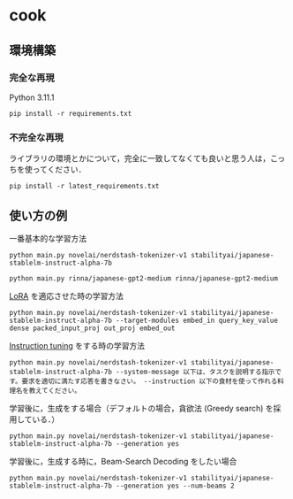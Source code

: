 # cook

## 環境構築

### 完全な再現
Python 3.11.1
```
pip install -r requirements.txt
```

### 不完全な再現
ライブラリの環境とかについて，完全に一致してなくても良いと思う人は，こっちを使ってください．
```
pip install -r latest_requirements.txt
```

## 使い方の例
一番基本的な学習方法
```
python main.py novelai/nerdstash-tokenizer-v1 stabilityai/japanese-stablelm-instruct-alpha-7b
```
```
python main.py rinna/japanese-gpt2-medium rinna/japanese-gpt2-medium
```

[LoRA](https://openreview.net/pdf?id=nZeVKeeFYf9) を適応させた時の学習方法
```
python main.py novelai/nerdstash-tokenizer-v1 stabilityai/japanese-stablelm-instruct-alpha-7b --target-modules embed_in query_key_value dense packed_input_proj out_proj embed_out
```

[Instruction tuning](https://openreview.net/pdf?id=gEZrGCozdqR) をする時の学習方法
```
python main.py novelai/nerdstash-tokenizer-v1 stabilityai/japanese-stablelm-instruct-alpha-7b --system-message 以下は、タスクを説明する指示です。要求を適切に満たす応答を書きなさい。 --instruction 以下の食材を使って作れる料理名を教えてください。
```

学習後に，生成をする場合（デフォルトの場合，貪欲法 (Greedy search) を採用している．）
```
python main.py novelai/nerdstash-tokenizer-v1 stabilityai/japanese-stablelm-instruct-alpha-7b --generation yes
```
学習後に，生成する時に，Beam-Search Decoding をしたい場合
```
python main.py novelai/nerdstash-tokenizer-v1 stabilityai/japanese-stablelm-instruct-alpha-7b --generation yes --num-beams 2
```
